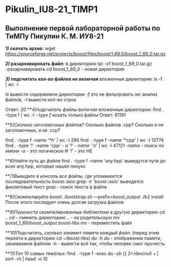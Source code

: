 # Pikulin_IU8-21_TIMP1
## Выполнение первой лабораторной работы по ТиМПу Пикулин К. М. ИУ8-21
***1)* скачать архив:**
wget https://sourceforge.net/projects/boost/files/boost/1.69.0/boost_1_69_0.tar.gz

***2)* разархивировать файл:**
в директорию
tar -xf boost_1_69_0.tar.gz -разархивировать
cd boost_1_69_0  - новая директория

***3)* подсчитать кол-во файлов не включая**
вложенные директории:
ls -f . | wc -l

*ls* вывести содержимое директории
*-f* это не фильтровать
*wc* анализ файлов,
*-l* вывести кол-во строк

Ответ: 20
***4)*подсчитать файлы включая**
вложенные директории:
find . -type f | wc -l
*- type f* искать только файлы
Ответ: 61191

***5)*Сколько заголовочных файлов?**
Сколько файлов .срр?
Сколько и не заголовочных, и не .сср?

find . -type f -name '*h' | wc -l
296
find . -type f -name '*cpp' | wc -l
13774
find . -type '!' -name '*cpp' - a '!' - name '*.h' | wc -l
47121
*-name* - поиск по имени
*-а* - это логическое И
*'!'* - это НЕ

***6)*Найти путь до файла**
find . -type f -name 'any.hpp'
выведутся пути до всех any.hpp, которые нашёл линукс

***7)*Выведите в консоль все файлы, где упоминается**
последовательность boost::asio
grep -lr 'boost::asio'
выведется фиолетовый текст
*grep* - поиск текста в файле

***8)*Скомпелируйте boost**
./bootstrap.sh —prefix=boost_output
./b2 install
После этого последует очень долгая загрузка файлов

***9)*Перенести скомпелированные библиотеки в другую**
директорию
cd ..
*cd* - сменить директорию
*..* - на родительскую
mv boost_1_69/boost_output boost-libs
*mv* - переместить файл

***10)*Подсчитать, сколько занимет памяти каждый файл:**
(перед этим перейти в директорию
cd ~/boost-libs)
du -h
*du* - отображение памяти, занимаемое файлом
*-h* - вывести всё так, чтобы человек смог прочесть

***11)*Топ 10 самых тяжёлых:**
find . -type f -exec du -sh {} 2>/dev/null + | sort -rh | head -n 10
